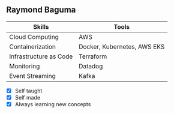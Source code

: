 ## Raymond Baguma

| Skills               | Tools                                             |
| -------------------- | ------------------------------------------------- |
| Cloud Computing      | AWS                                               |
| Containerization     | Docker, Kubernetes, AWS EKS                       |
| Infrastructure as Code | Terraform                                       |
| Monitoring           | Datadog                                           |
| Event Streaming      | Kafka                                             |


 - [x]  Self taught
 - [x]  Self made
 - [x]  Always learning new concepts
